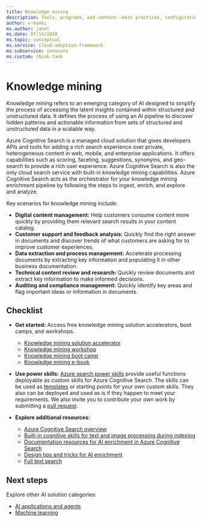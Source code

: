 ```yaml
---
title: Knowledge mining
description: Tools, programs, and content--best practices, configuration templates, and architecture guidance--to simplify adoption of AI and cloud-native practices at scale.
author: v-hanki
ms.author: janet
ms.date: 07/14/2020
ms.topic: conceptual
ms.service: cloud-adoption-framework
ms.subservice: innovate
ms.custom: think-tank
---
```


# Knowledge mining

Knowledge mining refers to an emerging category of AI designed to simplify the process of accessing the latent insights contained within structured and unstructured data. It defines the process of using an AI pipeline to discover hidden patterns and actionable information from sets of structured and unstructured data in a scalable way.

Azure Cognitive Search is a managed cloud solution that gives developers APIs and tools for adding a rich search experience over private, heterogeneous content in web, mobile, and enterprise applications. It offers capabilities such as scoring, faceting, suggestions, synonyms, and geo-search to provide a rich user experience. Azure Cognitive Search is also the only cloud search service with built-in knowledge mining capabilities. Azure Cognitive Search acts as the orchestrator for your knowledge mining enrichment pipeline by following the steps to ingest, enrich, and explore and analyze.

Key scenarios for knowledge mining include:

- **Digital content management:** Help customers consume content more quickly by providing them relevant search results in your content catalog.
- **Customer support and feedback analysis:** Quickly find the right answer in documents and discover trends of what customers are asking for to improve customer experiences.
- **Data extraction and process management:** Accelerate processing documents by extracting key information and populating it in other business documentation.
- **Technical content review and research:** Quickly review documents and extract key information to make informed decisions.
- **Auditing and compliance management:** Quickly identify key areas and flag important ideas or information in documents.

## Checklist

- **Get started:** Access free knowledge mining solution accelerators, boot camps, and workshops.

  - [Knowledge mining solution accelerator](https://github.com/Azure-Samples/azure-search-knowledge-mining)
  - [Knowledge mining workshop](https://github.com/Azure-Samples/azure-search-knowledge-mining/tree/master/workshops)
  - [Knowledge mining boot camp](https://github.com/MicrosoftLearning/LearnAI-KnowledgeMiningBootcamp)
  - [Knowledge mining e-book](https://azure.microsoft.com/resources/a-developers-guide-to-building-ai-driven-knowledge-mining-solutions/)

- **Use power skills:** [Azure search power skills](https://github.com/Azure-Samples/azure-search-power-skills) provide useful functions deployable as custom skills for Azure Cognitive Search. The skills can be used as [templates](https://github.com/Azure-Samples/azure-search-power-skills/blob/master/Template/HelloWorld/README.md) or starting points for your own custom skills. They also can be deployed and used as is if they happen to meet your requirements. We also invite you to contribute your own work by submitting a [pull request](https://github.com/Azure-Samples/azure-search-power-skills/compare).

- **Explore additional resources:**

  - [Azure Cognitive Search overview](/azure/search/search-what-is-azure-search)
  - [Built-in cognitive skills for text and image processing during indexing](/azure/search/cognitive-search-predefined-skills)
  - [Documentation resources for AI enrichment in Azure Cognitive Search](/azure/search/cognitive-search-resources-documentation)
  - [Design tips and tricks for AI enrichment](/azure/search/cognitive-search-concept-troubleshooting)
  - [Full text search](/azure/search/search-lucene-query-architecture)

## Next steps

Explore other AI solution categories:

- [AI applications and agents](./ai-applications.md)
- [Machine learning](./machine-learning.md)

